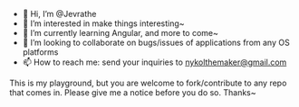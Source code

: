 - 👋 Hi, I’m @Jevrathe
- 👀 I’m interested in make things interesting~
- 🌱 I’m currently learning Angular, and more to come~
- 💞️ I’m looking to collaborate on bugs/issues of applications from any OS platforms
- 📫 How to reach me: send your inquiries to nykolthemaker@gmail.com

This is my playground, but you are welcome to fork/contribute to any repo that comes in.
Please give me a notice before you do so. Thanks~

<!---
Jevrathe/Jevrathe is a ✨ special ✨ repository because its `README.md` (this file) appears on your GitHub profile.
You can click the Preview link to take a look at your changes.
--->
